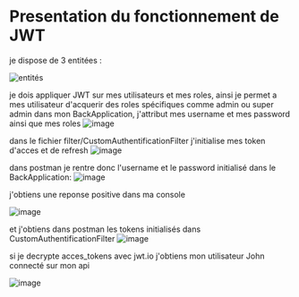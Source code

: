 # Presentation du fonctionnement de JWT 

je dispose de 3 entitées : 

![entités](https://user-images.githubusercontent.com/43670885/161421753-7d52c291-d68b-41b4-88a5-3f3298d9ab77.png)

 je dois appliquer JWT sur mes utilisateurs et mes roles, ainsi je permet a mes utilisateur d'acquerir des roles spécifiques comme admin ou super admin 
dans mon BackApplication, j'attribut mes username et mes password ainsi que mes roles
![image](https://user-images.githubusercontent.com/43670885/161421956-4d4f9fdc-5631-4c4f-9428-162d61a6c233.png)

dans le fichier filter/CustomAuthentificationFilter j'initialise mes token d'acces et de refresh 
![image](https://user-images.githubusercontent.com/43670885/161422060-23b00f80-1927-4679-94e3-e0b34bb67b13.png)


dans postman je rentre donc l'username et le password initialisé dans le BackApplication: 
![image](https://user-images.githubusercontent.com/43670885/161422161-69a4c619-6ce8-401a-b575-d0dfc701ef7a.png)

j'obtiens une reponse positive dans ma console 

![image](https://user-images.githubusercontent.com/43670885/161422175-b8626c35-0039-4550-8877-68e79dd8ae4e.png)


et j'obtiens dans postman les tokens initialisés dans CustomAuthentificationFilter 
![image](https://user-images.githubusercontent.com/43670885/161422279-a2983b97-6575-4297-9ed1-df8c166a3d51.png)

si je decrypte acces_tokens avec jwt.io j'obtiens mon utilisateur John connecté sur mon api 

![image](https://user-images.githubusercontent.com/43670885/161422760-6c0f2fab-8d23-41af-b903-38aba1231f78.png)
